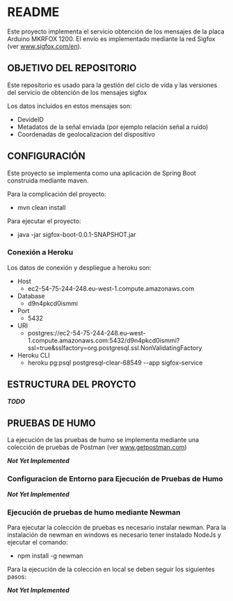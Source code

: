 # README #

Este proyecto implementa el servicio obtención de los mensajes de la placa Arduino MKRFOX 1200. El envío es implementado mediante la red Sigfox (ver www.sigfox.com/en).

## OBJETIVO DEL REPOSITORIO ##

Este repositorio es usado para la gestión del ciclo de vida y las versiones del servicio de obtención de los mensajes sigfox 

Los datos incluidos en estos mensajes son:
* DevideID
* Metadatos de la señal enviada (por ejemplo relación señal a ruido)
* Coordenadas de geolocalizacion del dispositivo

## CONFIGURACIÓN ##

Este proyecto se implementa como una aplicación de Spring Boot construida mediante maven.

Para la complicación del proyecto:

* mvn clean install

Para ejecutar el proyecto:

* java -jar sigfox-boot-0.0.1-SNAPSHOT.jar

### Conexión a Heroku ###

Los datos de conexión y despliegue a heroku son:

* Host
    * ec2-54-75-244-248.eu-west-1.compute.amazonaws.com
* Database
    * d9n4pkcd0ismmi
* Port
    * 5432
* URI
    * postgres://ec2-54-75-244-248.eu-west-1.compute.amazonaws.com:5432/d9n4pkcd0ismmi?ssl=true&sslfactory=org.postgresql.ssl.NonValidatingFactory
* Heroku CLI
    * heroku pg:psql postgresql-clear-68549 --app sigfox-service


## ESTRUCTURA DEL PROYCTO ##

***TODO***

## PRUEBAS DE HUMO ##

La ejecución de las pruebas de humo se implementa mediante una colección de pruebas de Postman (ver www.getpostman.com)

***Not Yet Implemented***

### Configuracion de Entorno para Ejecución de Pruebas de Humo ###

***Not Yet Implemented***

### Ejecución de pruebas de humo mediante Newman ###

Para ejecutar la colección de pruebas es necesario instalar newman. Para la instalación de newman en windows es necesario tener instalado NodeJs y ejecutar el comando:

* npm install -g newman

Para la ejecución de la colección en local se deben seguir los siguientes pasos:

***Not Yet Implemented***

